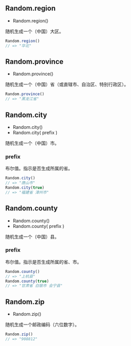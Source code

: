 ## Random.region

* Random.region()

随机生成一个（中国）大区。

```js
Random.region()
// => "华北"
```

## Random.province

* Random.province()

随机生成一个（中国）省（或直辖市、自治区、特别行政区）。

```js
Random.province()
// => "黑龙江省"
```

## Random.city

* Random.city()
* Random.city( prefix )

随机生成一个（中国）市。

### prefix <Badge text="可选"/>

布尔值。指示是否生成所属的省。

```js
Random.city()
// => "唐山市"
Random.city(true)
// => "福建省 漳州市"
```

## Random.county

* Random.county()
* Random.county( prefix )

随机生成一个（中国）县。

### prefix <Badge text="可选"/>

布尔值。指示是否生成所属的省、市。

```js
Random.county()
// => "上杭县"
Random.county(true)
// => "甘肃省 白银市 会宁县"
```

## Random.zip

* Random.zip()

随机生成一个邮政编码（六位数字）。

```js
Random.zip()
// => "908812"
```
